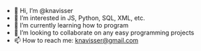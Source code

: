 - 👋 Hi, I’m @knavisser
- 👀 I’m interested in JS, Python, SQL, XML, etc.
- 🌱 I’m currently learning how to program
- 💞️ I’m looking to collaborate on any easy programming projects
- 📫 How to reach me: knavisser@gmail.com

<!---
knavisser/knavisser is a ✨ special ✨ repository because its `README.md` (this file) appears on your GitHub profile.
You can click the Preview link to take a look at your changes.
--->
